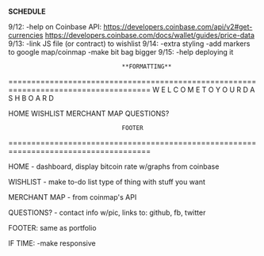 ****SCHEDULE****

9/12: 
-help on Coinbase API:
https://developers.coinbase.com/api/v2#get-currencies 
https://developers.coinbase.com/docs/wallet/guides/price-data
9/13:
-link JS file (or contract) to wishlist
9/14:
-extra styling
-add markers to google map/coinmap
-make bit bag bigger
9/15: 
-help deploying it



                                    **FORMATTING**
                                    
=====================================================================================
                W E L C O M E   T O   Y O U R   D A S H B O A R D


HOME    WISHLIST   MERCHANT MAP   QUESTIONS?















                                    FOOTER

=====================================================================================


HOME - dashboard, display bitcoin rate w/graphs from coinbase

WISHLIST - make to-do list type of thing with stuff you want

MERCHANT MAP - from coinmap's API

QUESTIONS? - contact info w/pic, links to: github, fb, twitter

FOOTER: same as portfolio

IF TIME:
-make responsive